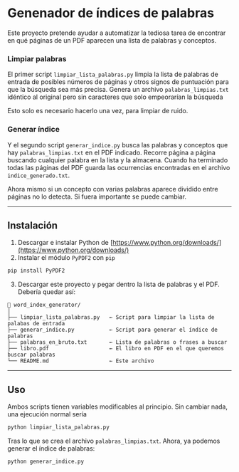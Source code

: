 # Genenador de índices de palabras

Este proyecto pretende ayudar a automatizar la tediosa tarea de encontrar en qué páginas de un PDF aparecen una lista de palabras y conceptos.

### Limpiar palabras

El primer script `limpiar_lista_palabras.py` limpia la lista de palabras de entrada de posibles números de páginas y otros signos de puntuación para que la búsqueda sea más precisa. Genera un archivo `palabras_limpias.txt` idéntico al original pero sin caracteres que solo empeorarían la búsqueda

Esto solo es necesario hacerlo una vez, para limpiar de ruido.

### Generar índice

Y el segundo script `generar_indice.py` busca las palabras y conceptos que hay `palabras_limpias.txt` en el PDF indicado. Recorre página a página buscando cualquier palabra en la lista y la almacena. Cuando ha terminado todas las páginas del PDF guarda las ocurrencias encontradas en el archivo `indice_generado.txt`.

Ahora mismo si un concepto con varias palabras aparece dividido entre páginas no lo detecta. Si fuera importante se puede cambiar.

---

## Instalación

1. Descargar e instalar Python de [https://www.python.org/downloads/](https://www.python.org/downloads/)
2. Instalar el módulo `PyPDF2` con `pip`

```sh
pip install PyPDF2
```

3. Descargar este proyecto y pegar dentro la lista de palabras y el PDF. Debería quedar así:

```
📁 word_index_generator/
│
├── limpiar_lista_palabras.py   ← Script para limpiar la lista de palabas de entrada
├── generar_indice.py           ← Script para generar el índice de palabras
├── palabras_en_bruto.txt       ← Lista de palabras o frases a buscar
├── libro.pdf                   ← El libro en PDF en el que queremos buscar palabras
└── README.md                   ← Este archivo
```

---

## Uso

Ambos scripts tienen variables modificables al principio. Sin cambiar nada, una ejecución normal sería

```sh
python limpiar_lista_palabras.py
```

Tras lo que se crea el archivo `palabras_limpias.txt`. Ahora, ya podemos generar el índice de palabras:

```sh
python generar_indice.py
```
